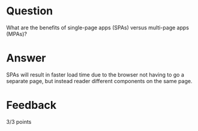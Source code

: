 # Question

What are the benefits of single-page apps (SPAs) versus multi-page apps (MPAs)?

# Answer
SPAs will result in faster load time due to the browser not having to go a separate page, but instead reader different components on the same page.



# Feedback

3/3 points
